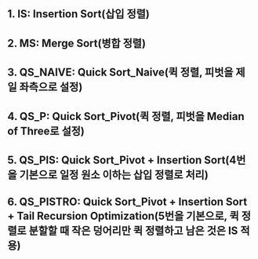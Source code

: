 ## 1. IS: Insertion Sort(삽입 정렬)
## 2. MS: Merge Sort(병합 정렬)
## 3. QS_NAIVE: Quick Sort_Naive(퀵 정렬, 피벗을 제일 좌측으로 설정)
## 4. QS_P: Quick Sort_Pivot(퀵 정렬, 피벗을 Median of Three로 설정)
## 5. QS_PIS: Quick Sort_Pivot + Insertion Sort(4번을 기본으로 일정 원소 이하는 삽입 정렬로 처리)
## 6. QS_PISTRO: Quick Sort_Pivot + Insertion Sort + Tail Recursion Optimization(5번을 기본으로, 퀵 정렬로 분할할 때 작은 덩어리만 퀵 정렬하고 남은 것은 IS 적용)
